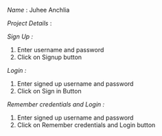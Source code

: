 *Name* : Juhee Anchlia

*Project Details* :

*Sign Up :* 
  1) Enter username and password
  2) Click on Signup button
  
*Login :*
  1) Enter signed up username and password
  2) Click on Sign in Button
  
*Remember credentials and Login :*
  1) Enter signed up username and password
  2) Click on Remember credentials and Login button
